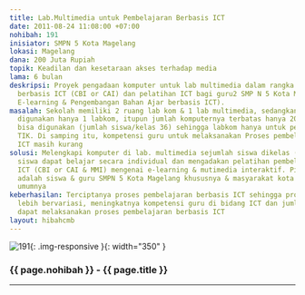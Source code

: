 ```yaml
---
title: Lab.Multimedia untuk Pembelajaran Berbasis ICT
date: 2011-08-24 11:08:00 +07:00
nohibah: 191
inisiator: SMPN 5 Kota Magelang
lokasi: Magelang
dana: 200 Juta Rupiah
topik: Keadilan dan kesetaraan akses terhadap media
lama: 6 bulan
deskripsi: Proyek pengadaan komputer untuk lab multimedia dalam rangka pembelajaran
  berbasis ICT (CBI or CAI) dan pelatihan ICT bagi guru2 SMP N 5 Kota Magelang (blog,
  E-learning & Pengembangan Bahan Ajar berbasis ICT).
masalah: Sekolah memiliki 2 ruang lab kom & 1 lab multimedia, sedangkan yang bisa
  digunakan hanya 1 labkom, itupun jumlah komputernya terbatas hanya 20 komputer yg
  bisa digunakan (jumlah siswa/kelas 36) sehingga labkom hanya untuk pembelajaran
  TIK. Di samping itu, kompetensi guru untuk melaksanakan Proses pembelajaran berbasis
  ICT masih kurang
solusi: Melengkapi komputer di lab. multimedia sejumlah siswa dikelas (36) sehingga
  siswa dapat belajar secara individual dan mengadakan pelatihan pembelajaran berbasis
  ICT (CBI or CAI & MMI) mengenai e-learning & mutimedia interaktif. Pihak yang diuntungkan
  adalah siswa & guru SMPN 5 Kota Magelang khususnya & masyarakat kota Magelang pada
  umumnya
keberhasilan: Terciptanya proses pembelajaran berbasis ICT sehingga proses pembelajaran
  lebih bervariasi, meningkatnya kompetensi guru di bidang ICT dan jumlah guru yg
  dapat melaksanakan proses pembelajaran berbasis ICT
layout: hibahcmb
---
```


![191](/static/img/hibahcmb/191.png){: .img-responsive }{: width="350" }

### {{ page.nohibah }} - {{ page.title }}

---
